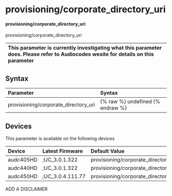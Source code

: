 ﻿---
description: provisioning/corporate_directory_uri
search: false
---

# provisioning/corporate_directory_uri

#### provisioning/corporate_directory_uri

provisioning/corporate_directory_uri


| This parameter is currently investigating what this parameter does. Please refer to Audiocodes wesite for details on this parameter | 
| :--- |

## Syntax
| Parameter | Syntax |
| :--- | :--- |
|provisioning/corporate_directory_uri | {% raw %} undefined {% endraw %}|

## Devices
This parameter is available on the following devices

| Device | Latest Firmware | Default Value |
|:---|:---|:---|
| audc405HD | ;UC_3.0.1.322 | provisioning/corporate_directory_uri= 
| audc440HD | ;UC_3.0.1.322 | provisioning/corporate_directory_uri= 
| audc450HD | ;UC_3.0.4.111.77 | provisioning/corporate_directory_uri= 

ADD A DISCLAIMER
